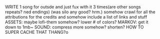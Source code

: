 WRITE 1 song for outsde and just fux with it 3 times(are other songs repeats? ned endings) (was silo any good? hrm.)
somehow crawl for all the attributions for the credits and somehow include a list of links and stuff 
ASSETS: maybe lofi-them somehow? lower # of colors?
MARKOV: get it down to 1mb~
SOUND: compress more somehow? shorten?
HOW TO SUPER CACHE THAT THANG?o
